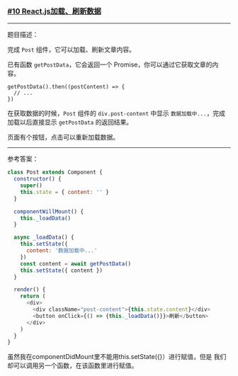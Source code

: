 ### [#10 React.js加载、刷新数据](http://scriptoj.mangojuice.top/problems/10)

----
题目描述：

完成 `Post` 组件，它可以加载、刷新文章内容。

已有函数 `getPostData`，它会返回一个 Promise，你可以通过它获取文章的内容。

```
getPostData().then((postContent) => {
  // ...
})
```

在获取数据的时候，`Post` 组件的 `div.post-content` 中显示 `数据加载中...`，完成加载以后直接显示 `getPostData` 的返回结果。

页面有个按钮，点击可以重新加载数据。

----
参考答案：

```js
class Post extends Component {
  constructor() {
    super()
    this.state = { content: '' }
  }

  componentWillMount() {
    this._loadData()
  }

  async _loadData() {
    this.setState({
      content: '数据加载中...'
    })
    const content = await getPostData()
    this.setState({ content })
  }

  render() {
    return (
      <div>
        <div className="post-content">{this.state.content}</div>
        <button onClick={() => {this._loadData()}}>刷新</button>
      </div>
    )
  }
}
```

虽然我在componentDidMount里不能用this.setState({}）进行赋值，但是
我们却可以调用另一个函数，在该函数里进行赋值。